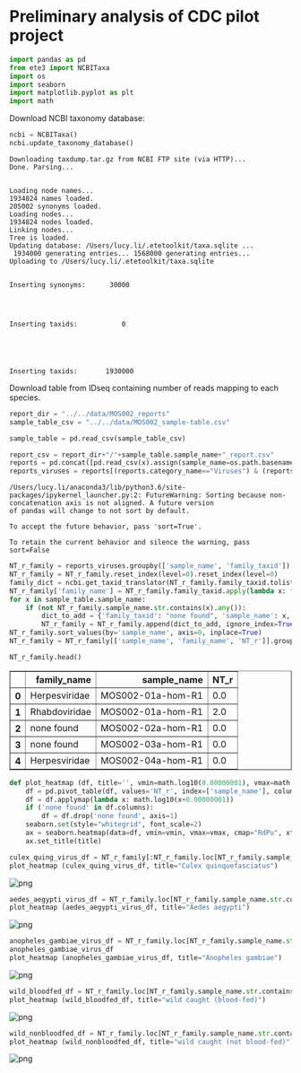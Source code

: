 
# Preliminary analysis of CDC pilot project


```python
import pandas as pd
from ete3 import NCBITaxa
import os
import seaborn
import matplotlib.pyplot as plt
import math
```

Download NCBI taxonomy database: 


```python
ncbi = NCBITaxa()
ncbi.update_taxonomy_database()
```

    Downloading taxdump.tar.gz from NCBI FTP site (via HTTP)...
    Done. Parsing...


    Loading node names...
    1934824 names loaded.
    205002 synonyms loaded.
    Loading nodes...
    1934824 nodes loaded.
    Linking nodes...
    Tree is loaded.
    Updating database: /Users/lucy.li/.etetoolkit/taxa.sqlite ...
     1934000 generating entries... 1568000 generating entries... 
    Uploading to /Users/lucy.li/.etetoolkit/taxa.sqlite


    Inserting synonyms:      30000 

    


    Inserting taxids:           0   

    
    


    Inserting taxids:       1930000 

    


Download table from IDseq containing number of reads mapping to each species.


```python
report_dir = "../../data/MOS002_reports"
sample_table_csv = "../../data/MOS002_sample-table.csv"
```


```python
sample_table = pd.read_csv(sample_table_csv)
```


```python
report_csv = report_dir+"/"+sample_table.sample_name+"_report.csv"
reports = pd.concat([pd.read_csv(x).assign(sample_name=os.path.basename(x).replace("_report.csv", "")) for x in report_csv])
reports_viruses = reports[(reports.category_name=="Viruses") & (reports.tax_level==2)]

```

    /Users/lucy.li/anaconda3/lib/python3.6/site-packages/ipykernel_launcher.py:2: FutureWarning: Sorting because non-concatenation axis is not aligned. A future version
    of pandas will change to not sort by default.
    
    To accept the future behavior, pass 'sort=True'.
    
    To retain the current behavior and silence the warning, pass sort=False
    
      



```python
NT_r_family = reports_viruses.groupby(['sample_name', 'family_taxid'])['NT_r'].sum().to_frame()
NT_r_family = NT_r_family.reset_index(level=0).reset_index(level=0)
family_dict = ncbi.get_taxid_translator(NT_r_family.family_taxid.tolist())
NT_r_family['family_name'] = NT_r_family.family_taxid.apply(lambda x: family_dict[x] if x>0 else 'unassigned Mononegavirales')
for x in sample_table.sample_name:
    if (not NT_r_family.sample_name.str.contains(x).any()):
        dict_to_add = {'family_taxid': "none found", 'sample_name': x, 'NT_r': 0.0, 'family_name': "none found"}
        NT_r_family = NT_r_family.append(dict_to_add, ignore_index=True)
NT_r_family.sort_values(by='sample_name', axis=0, inplace=True)
NT_r_family = NT_r_family[['sample_name', 'family_name', 'NT_r']].groupby(['sample_name', 'family_name'])['NT_r'].sum().to_frame().reset_index(level=0).reset_index(level=0)
```


```python
NT_r_family.head()
```




<div>
<style scoped>
    .dataframe tbody tr th:only-of-type {
        vertical-align: middle;
    }

    .dataframe tbody tr th {
        vertical-align: top;
    }

    .dataframe thead th {
        text-align: right;
    }
</style>
<table border="1" class="dataframe">
  <thead>
    <tr style="text-align: right;">
      <th></th>
      <th>family_name</th>
      <th>sample_name</th>
      <th>NT_r</th>
    </tr>
  </thead>
  <tbody>
    <tr>
      <th>0</th>
      <td>Herpesviridae</td>
      <td>MOS002-01a-hom-R1</td>
      <td>0.0</td>
    </tr>
    <tr>
      <th>1</th>
      <td>Rhabdoviridae</td>
      <td>MOS002-01a-hom-R1</td>
      <td>2.0</td>
    </tr>
    <tr>
      <th>2</th>
      <td>none found</td>
      <td>MOS002-02a-hom-R1</td>
      <td>0.0</td>
    </tr>
    <tr>
      <th>3</th>
      <td>none found</td>
      <td>MOS002-03a-hom-R1</td>
      <td>0.0</td>
    </tr>
    <tr>
      <th>4</th>
      <td>Herpesviridae</td>
      <td>MOS002-04a-hom-R1</td>
      <td>0.0</td>
    </tr>
  </tbody>
</table>
</div>




```python
def plot_heatmap (df, title='', vmin=math.log10(0.00000001), vmax=math.log10(NT_r_family.NT_r.max())):
    df = pd.pivot_table(df, values='NT_r', index=['sample_name'], columns=["family_name"]).fillna(0)
    df = df.applymap(lambda x: math.log10(x+0.00000001))
    if ('none found' in df.columns):
        df = df.drop('none found', axis=1)
    seaborn.set(style="whitegrid", font_scale=2)
    ax = seaborn.heatmap(data=df, vmin=vmin, vmax=vmax, cmap="RdPu", xticklabels=True, yticklabels=True)
    ax.set_title(title)

```


```python
culex_quing_virus_df = NT_r_family[:NT_r_family.loc[NT_r_family.sample_name.str.contains('13a')].index[0]]
plot_heatmap (culex_quing_virus_df, title="Culex quinquefasciatus")
```


![png](output_11_0.png)



```python
aedes_aegypti_virus_df = NT_r_family.loc[NT_r_family.sample_name.str.contains('1[3-48-9]a', regex=True)]
plot_heatmap (aedes_aegypti_virus_df, title="Aedes aegypti")
```


![png](output_12_0.png)



```python
anopheles_gambiae_virus_df = NT_r_family.loc[NT_r_family.sample_name.str.contains('4[8-9]a|5[0-1|3-9]a|6[0|1]a', regex=True)]
anopheles_gambiae_virus_df
plot_heatmap (anopheles_gambiae_virus_df, title="Anopheles gambiae")

```


![png](output_13_0.png)



```python
wild_bloodfed_df = NT_r_family.loc[NT_r_family.sample_name.str.contains('2[0-9]a|3[0-3]a', regex=True)]
plot_heatmap (wild_bloodfed_df, title="wild caught (blood-fed)")
```


![png](output_14_0.png)



```python
wild_nonbloodfed_df = NT_r_family.loc[NT_r_family.sample_name.str.contains('3[4-9]a|4[0-7]a', regex=True)]
plot_heatmap (wild_nonbloodfed_df, title="wild caught (not blood-fed)")
```


![png](output_15_0.png)

